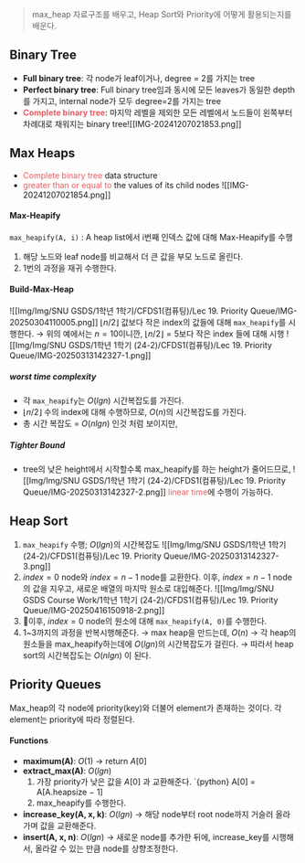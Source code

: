 > max_heap 자료구조를 배우고, Heap Sort와 Priority에 어떻게 활용되는지를 배운다. 
## Binary Tree
- **Full binary tree**: 각 node가 leaf이거나, degree = 2를 가지는 tree
- **Perfect binary tree**: Full binary tree임과 동시에 모든 leaves가 동일한 depth를 가지고, internal node가 모두 degree=2를 가지는 tree
- <span style="font-weight:bold; color:rgb(229, 93, 98)">Complete binary tree</span>: 마지막 레벨을 제외한 모든 레벨에서 노드들이 왼쪽부터 차례대로 채워지는 binary tree![[IMG-20241207021853.png]]
## Max Heaps
- <span style="color:rgb(229, 93, 98)">Complete binary tree</span> data structure
- <span style="color:rgb(229, 93, 98)">greater than or equal to</span> the values of its child nodes
![[IMG-20241207021854.png]]
#### Max-Heapify
`max_heapify(A, i)`
: A heap list에서 i번째 인덱스 값에 대해 Max-Heapify를 수행
1. 해당 노드와 leaf node를 비교해서 더 큰 값을 부모 노드로 올린다. 
2. 1번의 과정을 재귀 수행한다. 

#### Build-Max-Heap
![[Img/Img/SNU GSDS/1학년 1학기/CFDS1(컴퓨팅)/Lec 19. Priority Queue/IMG-20250304110005.png]]
$⌊n/2⌋$ 값보다 작은 index의 값들에 대해 `max_heapify`를 시행한다. 
→ 위의 예에서는 $n=10$이니깐, $⌊n/2⌋ = 5$보다 작은 index 들에 대해 시행
![[Img/Img/SNU GSDS/1학년 1학기 (24-2)/CFDS1(컴퓨팅)/Lec 19. Priority Queue/IMG-20250313142327-1.png]]
##### worst time complexity
- 각 `max_heapify`는 $O(lg n)$ 시간복잡도를 가진다. 
- $⌊n/2⌋$ 수의 index에 대해 수행하므로, $O(n)$의 시간복잡도를 가진다. 
- 총 시간 복잡도 = $O(nlgn)$ 인것 처럼 보이지만, 
##### Tighter Bound
- tree의 낮은 height에서 시작할수록 max_heapify를 하는 height가 줄어드므로, ![[Img/Img/SNU GSDS/1학년 1학기 (24-2)/CFDS1(컴퓨팅)/Lec 19. Priority Queue/IMG-20250313142327-2.png]]
  <span style="color:rgb(229, 93, 98)"> linear time</span>에 수행이 가능하다. 
## Heap Sort
1. `max_heapify` 수행; $O(lgn)$의 시간복잡도
![[Img/Img/SNU GSDS/1학년 1학기 (24-2)/CFDS1(컴퓨팅)/Lec 19. Priority Queue/IMG-20250313142327-3.png]]
2. $index=0$ node와 $index = n - 1$ node를 교환한다. 
   이후, $index = n - 1$ node의 값을 지우고, 새로운 배열의 마지막 원소로 대입해준다. ![[Img/Img/SNU GSDS Course Work/1학년 1학기 (24-2)/CFDS1(컴퓨팅)/Lec 19. Priority Queue/IMG-20250416150918-2.png]]
3. 이후,  $index=0$ node의 원소에 대해 `max_heapify(A, 0)`를 수행한다. 
4. 1~3까지의 과정을 반복시행해준다. 
	→ max heap을 만드는데, $O(n)$ 
	→ 각 heap의 원소들을 max_heapify하는데에 $O(lgn)$의 시간복잡도가 걸린다. 
	→ 따라서 heap sort의 시간복잡도는 $O(nlgn)$ 이 된다. 
## Priority Queues
Max_heap의 각 node에 priority(key)와 더불어 element가 존재하는 것이다. 
각 element는 priority에 따라 정렬된다. 
#### Functions
- **maximum(A)**: $O(1)$
  → return $A[0]$
- **extract_max(A)**: $O(lgn)$
  1. 가장 priority가 낮은 값을 $A[0]$ 과 교환해준다. 
  `{python} A[0] = A[A.heapsize − 1]
  2. max_heapify를 수행한다. 
- **increase_key(A, x, k)**: $O(lgn)$
  → 해당 node부터 root node까지 거슬러 올라가며 값을 교환해준다. 
- **insert(A, x, n)**: $O(lgn)$
  → 새로운 node를 추가한 뒤에, increase_key를 시행해서, 올라갈 수 있는 만큼 node를 상향조정한다.
